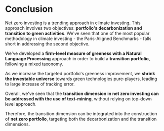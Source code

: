 # Conclusion

Net zero investing is a trending approach in climate investing. This approach involves two objectives: **portfolio's decarbonization and transition to green activities**. We've seen that one of the most popular methodology in climate investing - the Paris-Aligned Benchmarks - falls short in addressing the second objective. 

We've developed a **firm-level measure of greeness with a Natural Language Processing** approach in order to build a **transition portfolio**, following a mixed taxonomy. 

As we increase the targeted portfolio's greeness improvement, we **shrink the investable universe** towards green technologies pure-players, leading to large increase of tracking error. 

Overall, we've seen that the **transition dimension in net zero investing can be addressed with the use of text-mining**, without relying on top-down level approach. 

Therefore, the transition dimension can be integrated into the construction of **net zero portfolio**, targeting both the decarbonization and the transition dimensions.